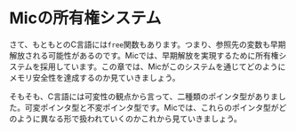 # Micの所有権システム

さて、もともとのC言語には`free`関数もあります。つまり、参照先の変数も早期解放される可能性があるのです。Micでは、早期解放を実現するために所有権システムを採用しています。この章では、Micがこのシステムを通じてどのようにメモリ安全性を達成するのか見ていきましょう。

そもそも、C言語には可変性の観点から言って、二種類のポインタ型がありました。可変ポインタ型と不変ポインタ型です。Micでは、これらのポインタ型がどのように異なる形で扱われていくのかこれから見ていきましょう。